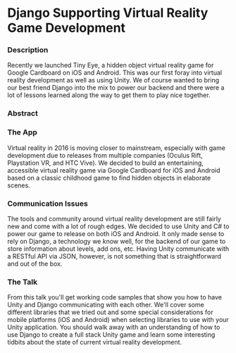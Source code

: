 # Django Supporting Virtual Reality Game Development

### Description

Recently we launched Tiny Eye, a hidden object virtual reality game for Google
Cardboard on iOS and Android. This was our first foray into virtual reality
development as well as using Unity. We of course wanted to bring our best
friend Django into the mix to power our backend and there were a lot of
lessons learned along the way to get them to play nice together.

### Abstract

### The App

Virtual reality in 2016 is moving closer to mainstream, especially with game
development due to releases from multiple companies (Oculus Rift, Playstation
VR, and HTC Vive). We decided to build an entertaining, accessible virtual
reality game via Google Cardboard for iOS and Android based on a classic
childhood game to find hidden objects in elaborate scenes.

### Communication Issues

The tools and community around virtual reality development are still fairly
new and come with a lot of rough edges. We decided to use Unity and C# to
power our game to release on both iOS and Android. It only made sense to rely
on Django, a technology we know well, for the backend of our game to store
information about levels, add ons, etc. Having Unity communicate with a
RESTful API via JSON, however, is not something that is straightforward and
out of the box.

### The Talk

From this talk you'll get working code samples that show you how to have Unity
and Django communicating with each other. We'll cover some different libraries
that we tried out and some special considerations for mobile platforms (iOS
and Android) when selecting libraries to use with your Unity application. You
should walk away with an understanding of how to use Django to create a full
stack Unity game and learn some interesting tidbits about the state of current
virtual reality development.

